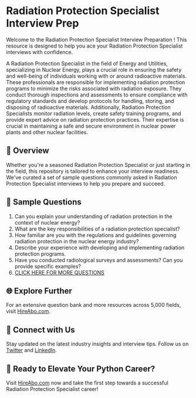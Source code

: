 # Radiation Protection Specialist Interview Prep

Welcome to the Radiation Protection Specialist Interview Preparation ! This resource is designed to help you ace your Radiation Protection Specialist interviews with confidence.

A Radiation Protection Specialist in the field of Energy and Utilities, specializing in Nuclear Energy, plays a crucial role in ensuring the safety and well-being of individuals working with or around radioactive materials. These professionals are responsible for implementing radiation protection programs to minimize the risks associated with radiation exposure. They conduct thorough inspections and assessments to ensure compliance with regulatory standards and develop protocols for handling, storing, and disposing of radioactive materials. Additionally, Radiation Protection Specialists monitor radiation levels, create safety training programs, and provide expert advice on radiation protection practices. Their expertise is crucial in maintaining a safe and secure environment in nuclear power plants and other nuclear facilities.

## 🚀 Overview

Whether you're a seasoned Radiation Protection Specialist or just starting in the field, this repository is tailored to enhance your interview readiness. We've curated a set of sample questions commonly asked in Radiation Protection Specialist interviews to help you prepare and succeed.

## 📝 Sample Questions

1. Can you explain your understanding of radiation protection in the context of nuclear energy?
2. What are the key responsibilities of a radiation protection specialist?
3. How familiar are you with the regulations and guidelines governing radiation protection in the nuclear energy industry?
4. Describe your experience with developing and implementing radiation protection programs.
5. Have you conducted radiological surveys and assessments? Can you provide specific examples?
6. [CLICK HERE FOR MORE QUESTIONS](https://hireabo.com/job/20_3_1/Radiation%20Protection%20Specialist)

## 🌐 Explore Further

For an extensive question bank and more resources across 5,000 fields, visit [HireAbo.com](https://www.hireabo.com).

## 📱 Connect with Us

Stay updated on the latest industry insights and interview tips. Follow us on [Twitter](https://twitter.com/hireabo) and [LinkedIn](https://www.linkedin.com/in/hire-abo-3609972a8/).

## 🚀 Ready to Elevate Your Python Career?

Visit [HireAbo.com](https://www.hireabo.com) now and take the first step towards a successful Radiation Protection Specialist career!